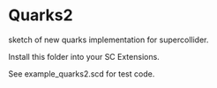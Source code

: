 Quarks2
=======

sketch of new quarks implementation for supercollider.

Install this folder into your SC Extensions.

See example_quarks2.scd for test code.

